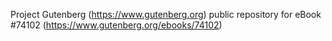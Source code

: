 Project Gutenberg (https://www.gutenberg.org) public repository for eBook #74102 (https://www.gutenberg.org/ebooks/74102)
